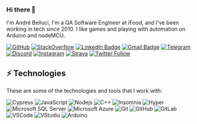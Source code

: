 ### Hi there 👋

I'm André Belluci, I'm a QA Software Engineer at iFood, and I've been working in tech since 2010. I like games and playing with automation on Arduino and nodeMCU.

[![GitHub](https://img.shields.io/badge/GitHub-100000?style=for-the-badge&logo=github&logoColor=white&link=https://github.com/andrebelluci)](https://github.com/andrebelluci)
[![StackOverflow](https://img.shields.io/badge/Stack_Overflow-FE7A16?style=for-the-badge&logo=stack-overflow&logoColor=white&link=https://stackoverflow.com/users/8166695/andr%c3%a9-belluci)](https://stackoverflow.com/users/8166695/andr%c3%a9-belluci)
[![LinkedIn Badge](https://img.shields.io/badge/LinkedIn-0077B5?style=for-the-badge&logo=linkedin&logoColor=white&link=https://www.linkedin.com/in/andrebelluci/)](https://www.linkedin.com/in/andrebelluci/)
[![Gmail Badge](https://img.shields.io/badge/Gmail-D14836?style=for-the-badge&logo=gmail&logoColor=white&link=mailto:andrebelluci@gmail.com)](mailto:andrebelluci@gmail.com)
[![Telegram](https://img.shields.io/badge/Telegram-2CA5E0?style=for-the-badge&logo=telegram&logoColor=white&link=https://t.me/andrebelluci)](https://t.me/andrebelluci)
[![Discord](https://img.shields.io/badge/Discord-36393e?style=for-the-badge&logo=discord&logoColor=white&link=https://discordapp.com/users/445665096107294730)](https://discordapp.com/users/445665096107294730)
[![Instagram](https://img.shields.io/badge/Instagram-E4405F?style=for-the-badge&logo=instagram&logoColor=white&link=https://instagram.com/andrebelluci)](https://instagram.com/andrebelluci)
[![Strava](https://img.shields.io/badge/Strava-FC4C02?style=for-the-badge&logo=strava&logoColor=white&link=https://www.strava.com/athletes/7420087)](https://www.strava.com/athletes/7420087)
[![Twitter Follow](https://img.shields.io/twitter/follow/andrebelluci?style=for-the-badge&logo=twitter&logoColor=blue&color=blue)](https://twitter.com/andrebelluci)

## ⚡ Technologies

These are some of the technologies and tools that I work with:

![Cypress](https://img.shields.io/badge/press-162332?style=flat-square&logo=cypress)
![JavaScript](https://img.shields.io/badge/-JavaScript-black?style=flat-square&logo=javascript)
![Nodejs](https://img.shields.io/badge/-Nodejs-339933?style=flat-square&logo=Node.js&logoColor=white)
![C++](https://img.shields.io/badge/-C++-9cf?style=flat-square&logo=cplusplus&logoColor=blue)
![Insomnia](https://img.shields.io/badge/-Insomnia-blueviolet?style=flat-square&logo=insomnia)
![Hyper](https://img.shields.io/badge/-Hyper-black?style=flat-square&logo=hyper)
![Microsoft SQL Server](https://img.shields.io/badge/-SQL%20Server-CC2927?style=flat-square&logo=microsoft-sql-server&logoColor=white)
![Microsoft Azure](https://img.shields.io/badge/Microsoft%20Azure-0089D6?style=flat-square&logo=microsoft-azure&logoColor=white)
![Git](https://img.shields.io/badge/-Git-black?style=flat-square&logo=git)
![GitHub](https://img.shields.io/badge/-GitHub-181717?style=flat-square&logo=github)
![GitLab](https://img.shields.io/badge/-GitLab-black?style=flat-square&logo=gitlab)
![VSCode](https://img.shields.io/badge/-VSCode-007ACC?style=flat-square&logo=visual-studio-code&logoColor=white)
![VStudio](https://img.shields.io/badge/-Visual_Studio-9403fc?style=flat-square&logo=visual-studio&logoColor=white)
![Arduino](https://img.shields.io/badge/-Arduino-9cc?style=flat-square&logo=arduino)
